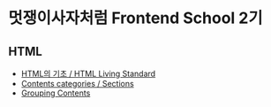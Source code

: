 # 멋쟁이사자처럼 Frontend School 2기

## HTML

- [HTML의 기초 / HTML Living Standard](https://github.com/bellnoona/TIL/blob/main/HTML/%EB%A9%8B%EC%9F%81%EC%9D%B4%EC%82%AC%EC%9E%90%EC%B2%98%EB%9F%BC/HTML%EC%9D%98_%EA%B8%B0%EC%B4%88%2CHTML%20_Living_Standard.md)
- [Contents categories / Sections](https://github.com/bellnoona/TIL/blob/main/HTML/%EB%A9%8B%EC%9F%81%EC%9D%B4%EC%82%AC%EC%9E%90%EC%B2%98%EB%9F%BC/Content_categories%2CSections.md)
- [Grouping Contents](https://github.com/bellnoona/TIL/blob/main/HTML/%EB%A9%8B%EC%9F%81%EC%9D%B4%EC%82%AC%EC%9E%90%EC%B2%98%EB%9F%BC/Grouping_Contents.md)
